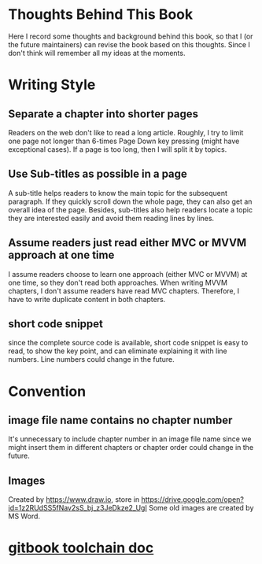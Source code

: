 # Thoughts Behind This Book
Here I record some thoughts and background behind this book, so that I (or the future maintainers) can revise the book based on this thoughts. Since I don't think will remember all my ideas at the moments.

# Writing Style

## Separate a chapter into shorter pages
Readers on the web don't like to read a long article. Roughly, I try to limit one page not longer than 6-times Page Down key pressing (might have exceptional cases). If a page is too long, then I will split it by topics.

## Use Sub-titles as possible in a page
A sub-title helps readers to know the main topic for the subsequent paragraph. If they quickly scroll down the whole page, they can also get an overall idea of the page. Besides, sub-titles also help readers locate a topic they are interested easily and avoid them reading lines by lines.

## Assume readers just read either MVC or MVVM approach at one time
I assume readers choose to learn one approach (either MVC or MVVM) at one time, so they don't read both approaches. When writing MVVM chapters, I don't assume readers have read MVC chapters. Therefore, I have to write duplicate content in both chapters.

## short code snippet
since the complete source code is available, short code snippet is easy to read, to show the key point, and can eliminate explaining it with line numbers. Line numbers could change in the future.

# Convention
## image file name contains no chapter number
It's unnecessary to include chapter number in an image file name since we might insert them in different chapters or chapter order could change in the future.

## Images
Created by https://www.draw.io, store in https://drive.google.com/open?id=1z2RUdSS5fNav2sS_bj_z3JeDkze2_UgI
Some old images are created by MS Word.

# [gitbook toolchain doc](https://snowdreams1006.github.io/gitbook-official/en/)
